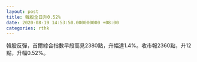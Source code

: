 ```yaml
---
layout: post
title: 韓股全日升0.52%
date: 2020-08-19 14:53:50.000000000 +08:00
categories: rthk
---
```


韓股反彈，首爾綜合指數早段高見2380點，升幅達1.4%。收市報2360點，升12點，升幅0.52%。
